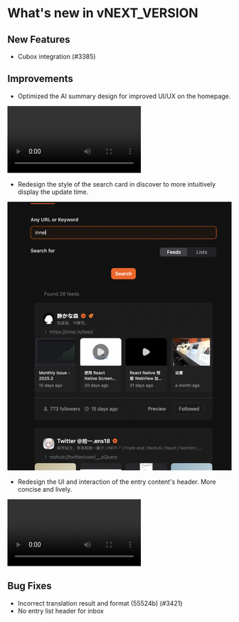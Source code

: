 # What's new in vNEXT_VERSION

## New Features

- Cubox integration (#3385)

## Improvements

- Optimized the AI summary design for improved UI/UX on the homepage.

![](https://github.com/RSSNext/assets/blob/main/summary-new-ux.mp4?raw=true)

- Redesign the style of the search card in discover to more intuitively display the update time.

![](https://github.com/RSSNext/assets/blob/main/new-search-card.png?raw=true)

- Redesign the UI and interaction of the entry content's header. More concise and lively.

![](https://github.com/RSSNext/assets/blob/main/entry-title-design.mp4?raw=true)

## Bug Fixes

- Incorrect translation result and format (55524b) (#3421)
- No entry list header for inbox
